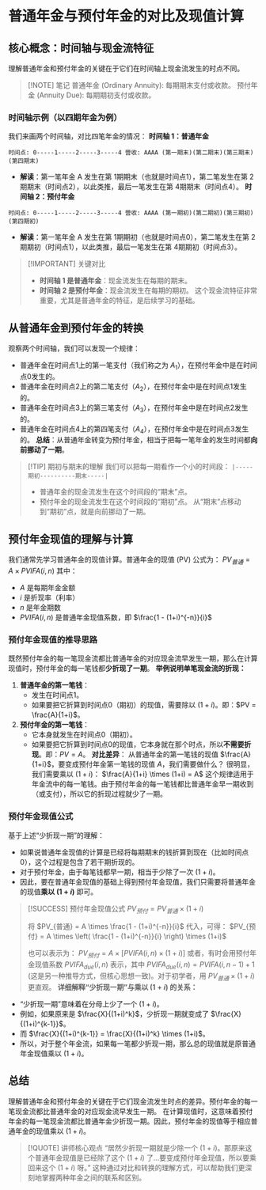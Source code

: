 
# 普通年金与预付年金的对比及现值计算
## 核心概念：时间轴与现金流特征
理解普通年金和预付年金的关键在于它们在时间轴上现金流发生的时点不同。
> [!NOTE] 笔记
> 普通年金 (Ordinary Annuity): 每期期末支付或收款。
> 预付年金 (Annuity Due): 每期期初支付或收款。
### 时间轴示例（以四期年金为例）
我们来画两个时间轴，对比四笔年金的情况：
**时间轴 1：普通年金**
```
时间点: 0-----1-----2-----3-----4 营收: AAAA (第一期末)(第二期末)(第三期末)(第四期末)
```
* **解读**：第一笔年金 A 发生在第 1期期末（也就是时间点1），第二笔发生在第 2期期末（时间点2），以此类推，最后一笔发生在第 4期期末（时间点4）。
**时间轴 2：预付年金**
```
时间点: 0-----1-----2-----3-----4 营收: AAAA (第一期初)(第二期初)(第三期初)(第四期初)
```
* **解读**：第一笔年金 A 发生在第 1期期初（也就是时间点0），第二笔发生在第 2期期初（时间点1），以此类推，最后一笔发生在第 4期期初（时间点3）。
> [!IMPORTANT] 关键对比
> * **时间轴 1 是普通年金**：现金流发生在每期的期末。
> * **时间轴 2 是预付年金**：现金流发生在每期的期初。
> 这个现金流特征非常重要，尤其是普通年金的特征，是后续学习的基础。
## 从普通年金到预付年金的转换
观察两个时间轴，我们可以发现一个规律：
* 普通年金在时间点1上的第一笔支付（我们称之为 $A_1$），在预付年金中是在时间点0发生的。
* 普通年金在时间点2上的第二笔支付（$A_2$），在预付年金中是在时间点1发生的。
* 普通年金在时间点3上的第三笔支付（$A_3$），在预付年金中是在时间点2发生的。
* 普通年金在时间点4上的第四笔支付（$A_4$），在预付年金中是在时间点3发生的。
**总结**：从普通年金转变为预付年金，相当于把每一笔年金的发生时间都**向前挪动了一期**。
> [!TIP] 期初与期末的理解
> 我们可以把每一期看作一个小的时间段：
> `|-----期初----------期末-----|`
> * 普通年金的现金流发生在这个时间段的“期末”点。
> * 预付年金的现金流发生在这个时间段的“期初”点。
> 从“期末”点移动到“期初”点，就是向前挪动了一期。
## 预付年金现值的理解与计算
我们通常先学习普通年金的现值计算。普通年金的现值 (PV) 公式为：
$PV_{普通} = A \times PVIFA(i, n)$
其中：
* $A$ 是每期年金金额
* $i$ 是折现率（利率）
* $n$ 是年金期数
* $PVIFA(i, n)$ 是普通年金现值系数，即 $\frac{1 - (1+i)^{-n}}{i}$
### 预付年金现值的推导思路
既然预付年金的每一笔现金流都比普通年金的对应现金流早发生一期，那么在计算现值时，预付年金的每一笔钱都**少折现了一期**。
**举例说明单笔现金流的折现：**
1.  **普通年金的第一笔钱**：
    * 发生在时间点1。
    * 如果要把它折算到时间点0（期初）的现值，需要除以 $(1+i)$。即：$PV = \frac{A}{1+i}$。
2.  **预付年金的第一笔钱**：
    * 它本身就发生在时间点0（期初）。
    * 如果要把它折算到时间点0的现值，它本身就在那个时点，所以**不需要折现**。即：$PV = A$。
**对比差异**：
从普通年金的第一笔钱的现值 $\frac{A}{1+i}$，要变成预付年金第一笔钱的现值 $A$，我们需要做什么？
很明显，我们需要乘以 $(1+i)$：
$\frac{A}{1+i} \times (1+i) = A$
这个规律适用于年金流中的每一笔钱。由于预付年金的每一笔钱都比普通年金早一期收到（或支付），所以它的折现过程就少了一期。
### 预付年金现值公式
基于上述“少折现一期”的理解：
* 如果说普通年金现值的计算是已经将每期期末的钱折算到现在（比如时间点0），这个过程是包含了若干期折现的。
* 对于预付年金，由于每笔钱都早一期，相当于少除了一次 $(1+i)$。
* 因此，要在普通年金现值的基础上得到预付年金现值，我们只需要将普通年金的现值**乘以 $(1+i)$** 即可。
> [!SUCCESS] 预付年金现值公式
> $PV_{预付} = PV_{普通} \times (1+i)$
>
> 将 $PV_{普通} = A \times \frac{1 - (1+i)^{-n}}{i}$ 代入，可得：
> $PV_{预付} = A \times \left( \frac{1 - (1+i)^{-n}}{i} \right) \times (1+i)$
>
> 也可以表示为：
> $PV_{预付} = A \times [PVIFA(i, n) \times (1+i)]$
> 或者，有时会用预付年金现值系数 $PVIFA_{due}(i,n)$ 表示，其中 $PVIFA_{due}(i,n) = PVIFA(i, n-1) + 1$ (这是另一种推导方式，但核心思想一致)。对于初学者，用 $PV_{普通} \times (1+i)$ 更直观。
**详细解释“少折现一期”与乘以 $(1+i)$ 的关系：**
* “少折现一期”意味着在分母上少了一个 $(1+i)$。
* 例如，如果原来是 $\frac{X}{(1+i)^k}$，少折现一期就变成了 $\frac{X}{(1+i)^{k-1}}$。
* 而 $\frac{X}{(1+i)^{k-1}} = \frac{X}{(1+i)^k} \times (1+i)$。
* 所以，对于整个年金流，如果每一笔都少折现一期，那么总的现值就是原普通年金现值乘以 $(1+i)$。
## 总结
理解普通年金和预付年金的关键在于它们现金流发生时点的差异。预付年金的每一笔现金流都比普通年金的对应现金流早发生一期。
在计算现值时，这意味着预付年金的每一笔现金流都比普通年金少折现一期。因此，预付年金的现值等于相应普通年金的现值乘以 $(1+i)$。
> [!QUOTE] 讲师核心观点
> “居然少折现一期就是少除一个 $(1+i)$。那原来这个普通年金现值是已经除了这个 $(1+i)$ 了...要变成预付年金现值，所以要乘回来这个 $(1+i)$ 呀。”
这种通过对比和转换的理解方式，可以帮助我们更深刻地掌握两种年金之间的联系和区别。
```